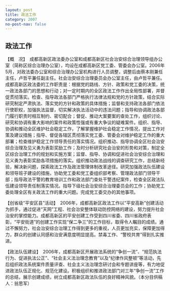 ```yaml
---
layout: post
title: 政法工作
category: 2007
no-post-nav: false
---
```


## 政法工作

【概　况】　成都高新区政法委办公室和成都高新区社会治安综合治理领导组办公室（简称区综合治理办公室），均设在成都高新区党工委、管委会办公室。2006年5月，对政法委办公室和综合治理办公室机构进行人员调整，调整后由蔡本刚兼任主任，卢哲平兼任副主任。社会治安综合治理委员会办公室主任，由卢哲平兼任。成都高新区政法委的工作职责是：根据党的路线、方针、政策和党工委的决策，统一政法各部门的思想和行动；对一定时期内的全区政法工作作出全局性部署，并督促贯彻落实。检查、指导政法各部门严格执行法律法规和党的方针政策，结合实际研究制定严肃执法、落实党的方针和政策的具体措施；监督和支持政法各部门依法行使职权，加强执法监督，切实解决执法活动中的违法问题；指导和协调政法各部门履行职责时相互制约、密切配合；督促、推动大案要案的查处工作，组织讨论、研究和协调有重大影响的案件和政策性强或有重大争议的疑难案件。组织、指导、协调和推动全区维护社会稳定工作，了解掌握维护社会稳定工作情况，提出工作对策及建议措施；指导、督促各辖区贯彻落实党工委、管委会对维护稳定工作的重大部署；检查维护稳定工作领导责任的落实情况。组织推动、指导协调全区社会治安综合治理及见义勇为表彰奖励工作；及时分析研究社会治安的形势和对策，制定全区综合治理工作的规划和实施方案；监督、指导、协调和促进社会治安综合治理和见义勇为表彰奖励各项措施的落实。组织推动政法战线的调查研究工作，总结新经验，解决新问题，探索政法工作及政法管理体制改革途径。研究加强政法队伍建设和领导班子建设的措施，协助党工委和党工委组织部考察、管理政法部门领导干部；指导政法干警的教育培训工作和政法部门查处干警违纪案件，检查全区政法队伍建设领导责任制落实情况。指导下级社会治安综合治理委员会的工作；协助党工委处理全区有关政法工作的重大问题。完成党工委交办的其他事项。

【创省级“平安区县”活动】　2006年，成都高新区政法工作以“平安高新”创建活动为抓手，通过促进“天网”工程、社会治安整体联动防控网络的建设，努力提升社会治安的掌控能力。成都高新区的平安创建工作受到四川省委、四川省政府表彰，“平安街道”的创建工作实现“保二争三”的工作目标，取得令人瞩目的成绩。通过不懈努力，社会治安综合治理工作得到更多的重视，人员更加充实，保障更加得力，群众的创建认同感和治安满意度明显提高。禁毒工作、“警校共育”得到扎实推进。

【政法队伍建设】　2006年，成都高新区开展政法系统的“争创一流”、“规范执法行为、促进执法公正”、“社会主义法治理念教育”以及“纪律作风整顿”等活动，先后组织政法系统案件质量评查、社会主义法治理念研讨会和专题讲座等，有力地促进政法队伍正规化、规范化建设。积极组织和推进政法部门对三年“争创一流”工作的总结，展示创建成绩，树立成都高新区政法队伍的良好精神风貌。（本分目供稿人：翁思军）
